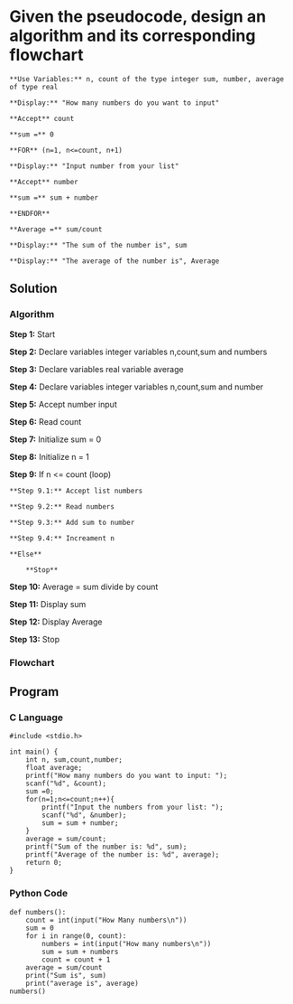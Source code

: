 # Given the pseudocode, design an algorithm and its corresponding flowchart

    **Use Variables:** n, count of the type integer sum, number, average of type real

    **Display:** "How many numbers do you want to input"

    **Accept** count

    **sum =** 0

    **FOR** (n=1, n<=count, n+1)

    **Display:** "Input number from your list"

    **Accept** number

    **sum =** sum + number

    **ENDFOR** 

    **Average =** sum/count

    **Display:** "The sum of the number is", sum

    **Display:** "The average of the number is", Average

## Solution

### Algorithm

**Step 1:** Start

**Step 2:** Declare variables integer variables n,count,sum and numbers

**Step 3:** Declare variables real variable average

**Step 4:** Declare variables integer variables n,count,sum and number

**Step 5:** Accept number input

**Step 6:** Read count

**Step 7:** Initialize sum = 0

**Step 8:** Initialize n = 1

**Step 9:** If n <= count (loop)

    **Step 9.1:** Accept list numbers

    **Step 9.2:** Read numbers

    **Step 9.3:** Add sum to number

    **Step 9.4:** Increament n

    **Else**

        **Stop**

**Step 10:** Average = sum divide by count

**Step 11:** Display sum

**Step 12:** Display Average

**Step 13:** Stop

### Flowchart

## Program

### C Language
```text
#include <stdio.h>

int main() {
    int n, sum,count,number;
    float average;
    printf("How many numbers do you want to input: ");
    scanf("%d", &count);
    sum =0;
    for(n=1;n<=count;n++){
        printf("Input the numbers from your list: ");
        scanf("%d", &number);
        sum = sum + number;
    }
    average = sum/count;
    printf("Sum of the number is: %d", sum);
    printf("Average of the number is: %d", average);
    return 0;
}
```

### Python Code
```text
def numbers():
    count = int(input("How Many numbers\n"))
    sum = 0
    for i in range(0, count):
        numbers = int(input("How many numbers\n"))
        sum = sum + numbers
        count = count + 1
    average = sum/count
    print("Sum is", sum)
    print("average is", average)
numbers()
```